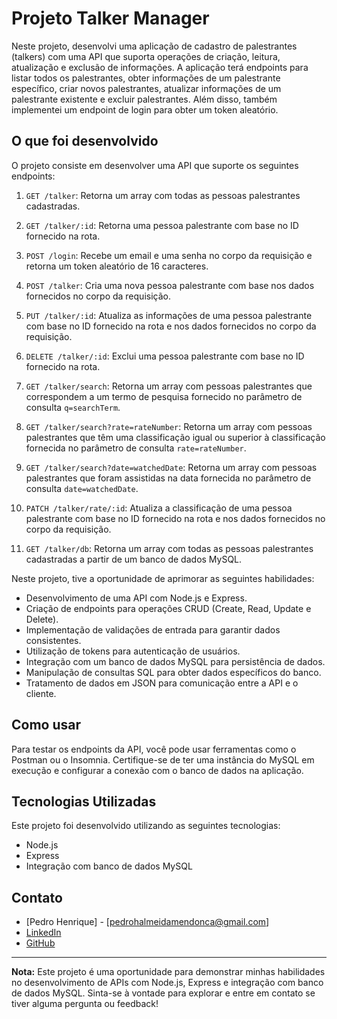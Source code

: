 # Projeto Talker Manager

Neste projeto, desenvolvi uma aplicação de cadastro de palestrantes (talkers) com uma API que suporta operações de criação, leitura, atualização e exclusão de informações. A aplicação terá endpoints para listar todos os palestrantes, obter informações de um palestrante específico, criar novos palestrantes, atualizar informações de um palestrante existente e excluir palestrantes. Além disso, também implementei um endpoint de login para obter um token aleatório.

## O que foi desenvolvido

O projeto consiste em desenvolver uma API que suporte os seguintes endpoints:

1. `GET /talker`: Retorna um array com todas as pessoas palestrantes cadastradas.

2. `GET /talker/:id`: Retorna uma pessoa palestrante com base no ID fornecido na rota.

3. `POST /login`: Recebe um email e uma senha no corpo da requisição e retorna um token aleatório de 16 caracteres.

4. `POST /talker`: Cria uma nova pessoa palestrante com base nos dados fornecidos no corpo da requisição.

5. `PUT /talker/:id`: Atualiza as informações de uma pessoa palestrante com base no ID fornecido na rota e nos dados fornecidos no corpo da requisição.

6. `DELETE /talker/:id`: Exclui uma pessoa palestrante com base no ID fornecido na rota.

7. `GET /talker/search`: Retorna um array com pessoas palestrantes que correspondem a um termo de pesquisa fornecido no parâmetro de consulta `q=searchTerm`.

8. `GET /talker/search?rate=rateNumber`: Retorna um array com pessoas palestrantes que têm uma classificação igual ou superior à classificação fornecida no parâmetro de consulta `rate=rateNumber`.

9. `GET /talker/search?date=watchedDate`: Retorna um array com pessoas palestrantes que foram assistidas na data fornecida no parâmetro de consulta `date=watchedDate`.

10. `PATCH /talker/rate/:id`: Atualiza a classificação de uma pessoa palestrante com base no ID fornecido na rota e nos dados fornecidos no corpo da requisição.

11. `GET /talker/db`: Retorna um array com todas as pessoas palestrantes cadastradas a partir de um banco de dados MySQL.

Neste projeto, tive a oportunidade de aprimorar as seguintes habilidades:

- Desenvolvimento de uma API com Node.js e Express.
- Criação de endpoints para operações CRUD (Create, Read, Update e Delete).
- Implementação de validações de entrada para garantir dados consistentes.
- Utilização de tokens para autenticação de usuários.
- Integração com um banco de dados MySQL para persistência de dados.
- Manipulação de consultas SQL para obter dados específicos do banco.
- Tratamento de dados em JSON para comunicação entre a API e o cliente.

## Como usar

Para testar os endpoints da API, você pode usar ferramentas como o Postman ou o Insomnia. Certifique-se de ter uma instância do MySQL em execução e configurar a conexão com o banco de dados na aplicação.

## Tecnologias Utilizadas

Este projeto foi desenvolvido utilizando as seguintes tecnologias:

- Node.js
- Express
- Integração com banco de dados MySQL

## Contato

- [Pedro Henrique] - [pedrohalmeidamendonca@gmail.com]
- [LinkedIn](https://www.linkedin.com/in/pedrohxiv/)
- [GitHub](https://github.com/pedrohxiv)

---

**Nota:** Este projeto é uma oportunidade para demonstrar minhas habilidades no desenvolvimento de APIs com Node.js, Express e integração com banco de dados MySQL. Sinta-se à vontade para explorar e entre em contato se tiver alguma pergunta ou feedback!
